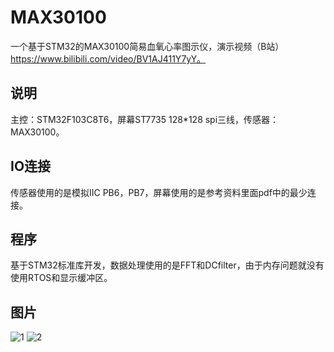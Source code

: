 # MAX30100
一个基于STM32的MAX30100简易血氧心率图示仪，演示视频（B站）https://www.bilibili.com/video/BV1AJ411Y7yY。

## 说明
主控：STM32F103C8T6，屏幕ST7735 128*128 spi三线，传感器：MAX30100。

## IO连接
传感器使用的是模拟IIC PB6，PB7，屏幕使用的是参考资料里面pdf中的最少连接。

## 程序
基于STM32标准库开发，数据处理使用的是FFT和DCfilter，由于内存问题就没有使用RTOS和显示缓冲区。

## 图片
![1](https://github.com/kerisu/MAX30100/blob/master/image/1.jpg)
![2](https://github.com/kerisu/MAX30100/blob/master/image/2.jpg)

